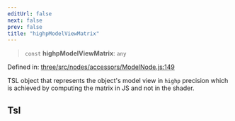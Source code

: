 ```yaml
---
editUrl: false
next: false
prev: false
title: "highpModelViewMatrix"
---
```


> `const` **highpModelViewMatrix**: `any`

Defined in: [three/src/nodes/accessors/ModelNode.js:149](https://github.com/DefinitelyMaybe/three-i18n/blob/fa57b79433d1c349ffb23a78727299c8d4190136/three/src/nodes/accessors/ModelNode.js#L149)

TSL object that represents the object's model view in `highp` precision
which is achieved by computing the matrix in JS and not in the shader.

## Tsl
